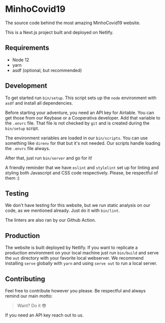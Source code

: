 # MinhoCovid19

The source code behind the most amazing MinhoCovid19 website.

This is a Next.js project built and deployed on Netlify.

## Requirements

* Node 12
* yarn
* asdf (optional, but recommended)

## Development

To get started run `bin/setup`. This script sets up the `node` environment with `asdf` and install all dependencies.

Before starting your adventure, you need an API key for Airtable. You can get those from our Keybase or a Cooperativa developer. Add that variable to the `.envrc` file. That file is not checked by `git` and is created during the `bin/setup` script.

The environment variables are loaded in our `bin/scripts`. You can use something like `direnv` for that but it's not needed. Our scripts handle loading the `.envrc` file always.

After that, just run `bin/server` and go for it!

A friendly reminder that we have `eslint` and `stylelint` set up for linting and styling both Javascript and CSS code respectively. Please, be respectful of them :)

## Testing

We don't have testing for this website, but we run static analysis on our code, as we mentioned already. Just do it with `bin/lint`.

The linters are also ran by our Github Action.

## Production

The website is built deployed by Netlify. If you want to replicate a production environment on your local machine just run `bin/build` and serve the `out` directory with your favorite local webserver. We recommend installing `serve` globally with `yarn` and using `serve out` to run a local server.

## Contributing

Feel free to contribute however you please. Be respectful and always remind our main motto:

> Want? Do it :sunglasses:

If you need an API key reach out to us.
